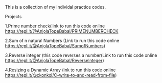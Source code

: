 This is a collection of my individal practice codes.

Projects

1.Prime number check(link to run this code online https://repl.it/@AnjolaTopeBabal/PRIMENUMBERCHECK

2.Sum of n natural Numbers (Link to run this code online https://repl.it/@AnjolaTopeBabal/SumofNumbers)

3.Reverse integer (this code reverses a number(Link to run this code online https://repl.it/@AnjolaTopeBabal/ReverseInteger)

4.Resizing a Dynamic Array (ink to run this code online https://repl.it/@ckonkol/C-write-to-and-read-from-file)
